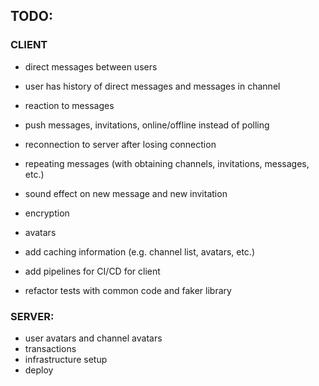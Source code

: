 ## TODO:

### CLIENT

* direct messages between users
* user has history of direct messages and messages in channel
* reaction to messages
* push messages, invitations, online/offline instead of polling
* reconnection to server after losing connection
* repeating messages (with obtaining channels, invitations, messages, etc.)
* sound effect on new message and new invitation
* encryption
* avatars
* add caching information (e.g. channel list, avatars, etc.)
* add pipelines for CI/CD for client


* refactor tests with common code and faker library

### SERVER:

* user avatars and channel avatars
* transactions
* infrastructure setup
* deploy

